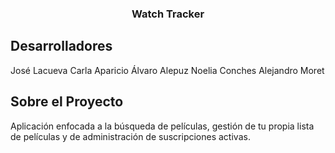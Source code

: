 <h3 align="center">Watch Tracker</h3>

## Desarrolladores

José Lacueva
Carla Aparicio
Álvaro Alepuz
Noelia Conches
Alejandro Moret


<!-- ABOUT THE PROJECT -->
## Sobre el Proyecto

Aplicación enfocada a la búsqueda de películas, gestión de tu propia lista de películas y de administración de suscripciones activas.